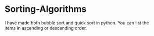 # Sorting-Algorithms

I have made both bubble sort and quick sort in python. You can list the items in ascending or descending order.
